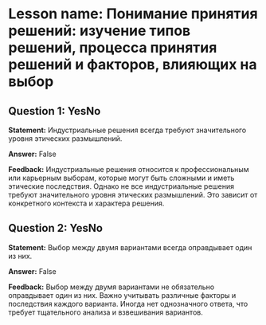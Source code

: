 # Lesson name: Понимание принятия решений: изучение типов решений, процесса принятия решений и факторов, влияющих на выбор

## Question 1: YesNo

**Statement:** Индустриальные решения всегда требуют значительного уровня этических размышлений.

**Answer:** False

**Feedback:**
Индустриальные решения относится к профессиональным или карьерным выборам, которые могут быть сложными и иметь этические последствия. Однако не все индустриальные решения требуют значительного уровня этических размышлений. Это зависит от конкретного контекста и характера решения.


## Question 2: YesNo

**Statement:** Выбор между двумя вариантами всегда оправдывает один из них.

**Answer:** False

**Feedback:**
Выбор между двумя вариантами не обязательно оправдывает один из них. Важно учитывать различные факторы и последствия каждого варианта. Иногда нет однозначного ответа, что требует тщательного анализа и взвешивания вариантов.


